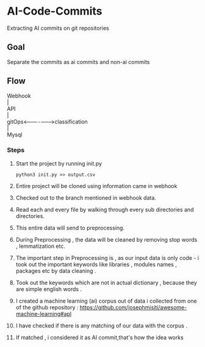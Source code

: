 # AI-Code-Commits
Extracting AI commits on git repositories


## Goal
Separate the commits as ai commits and non-ai commits

## Flow

Webhook 
 \
 |\
API
  \
 |\
gitOps<------->classification
\
 |\
Mysql

### Steps

1. Start the project by running init.py 

    ```python3 init.py >> output.csv```
2. Entire project will be cloned using information came in webhook
3. Checked out to the branch mentioned in webhook data.
4. Read each and every file by walking through every sub directories and directories.
5. This entire data will send to preprocessing.
6. During Preprocessing , the data will be cleaned by removing stop words , lemmatization etc.
7. The important step in Preprocessing is , as our input data is only code - i took out the important keywords like libraries , modules names , packages etc by data cleaning .
8. Took out the keywords which are not in actual dictionary , because they are simple english words .
9. I created a machine learning (ai) corpus out of data i collected from one of the github repository :
    https://github.com/josephmisiti/awesome-machine-learning#apl
10. I have checked if there is any matching of our data with the corpus .
11. If matched , i considered it as AI commit,that's how the idea works

